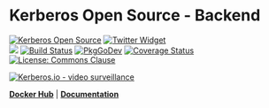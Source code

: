 # Kerberos Open Source - Backend

<a href="https://doc.kerberos.io"><img src="https://img.shields.io/badge/kerberos-opensource-gray.svg?longCache=true&colorB=brightgreen" alt="Kerberos Open Source"></a>
<a href="https://twitter.com/kerberosio?ref_src=twsrc%5Etfw"><img src="https://img.shields.io/twitter/url.svg?label=Follow%20%40kerberosio&style=social&url=https%3A%2F%2Ftwitter.com%2Fkerberosio" alt="Twitter Widget"></a>
<br>
<a href="https://circleci.com/gh/kerberos-io/opensource"><img src="https://circleci.com/gh/kerberos-io/opensource.svg?style=svg"/></a>
<a href="https://travis-ci.org/kerberos-io/opensource"><img src="https://travis-ci.org/kerberos-io/opensource.svg?branch=master" alt="Build Status"></a>
<a href="https://pkg.go.dev/github.com/kerberos-io/opensource/backend"><img src="https://pkg.go.dev/badge/github.com/kerberos-io/opensource/backend" alt="PkgGoDev"></a>
<a href="https://codecov.io/gh/kerberos-io/opensource"><img src="https://codecov.io/gh/kerberos-io/opensource/branch/master/graph/badge.svg" alt="Coverage Status"></a>
<a href="LICENSE"><img src="https://img.shields.io/badge/License-Commons Clause-yellow.svg" alt="License: Commons Clause"></a>

[![Kerberos.io - video surveillance](https://kerberos.io/images/kerberos.png)](https://kerberos.io)


[**Docker Hub**](https://hub.docker.com/r/kerberos/opensource) | [**Documentation**](https://doc.kerberos.io)

